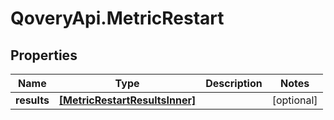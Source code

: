 # QoveryApi.MetricRestart

## Properties

Name | Type | Description | Notes
------------ | ------------- | ------------- | -------------
**results** | [**[MetricRestartResultsInner]**](MetricRestartResultsInner.md) |  | [optional] 


